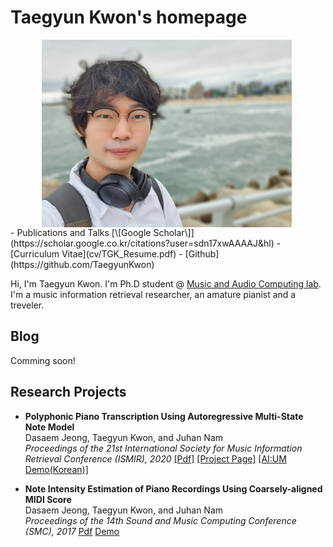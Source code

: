 # Taegyun Kwon's homepage

<img src="images/profile.jpg" align="left" alt="drawing" width="400" style="vertical-align:middle;margin:0px 50px"/>
- Publications and Talks [\[Google Scholar\]](https://scholar.google.co.kr/citations?user=sdn17xwAAAAJ&hl)
- [Curriculum Vitae](cv/TGK_Resume.pdf)
- [Github](https://github.com/TaegyunKwon)


Hi, I'm Taegyun Kwon. I'm Ph.D student @ [Music and Audio Computing lab](https://mac.kaist.ac.kr). I'm a music information retrieval researcher, an amature pianist and a treveler.

## Blog
Comming soon!

## Research Projects
- **Polyphonic Piano Transcription Using Autoregressive Multi-State Note Model**  
Dasaem Jeong, Taegyun Kwon, and Juhan Nam  
*Proceedings of the 21st International Society for Music Information Retrieval Conference (ISMIR), 2020*
[\[Pdf\]]() [\[Project Page\]](https://TaegyunKwon.github.io/ar_multi_transcription) [\[AI:UM Demo(Korean)\]](https://TaegyunKwon.github.io/reperform_sci_festival)

- **Note Intensity Estimation of Piano Recordings Using Coarsely-aligned MIDI Score**  
Dasaem Jeong, Taegyun Kwon, and Juhan Nam  
*Proceedings of the 14th Sound and Music Computing Conference (SMC), 2017*
[Pdf](https://arxiv.org/pdf/1711.04480) [Demo](https://mac.kaist.ac.kr/~ilcobo2/alignWithAMT/)
